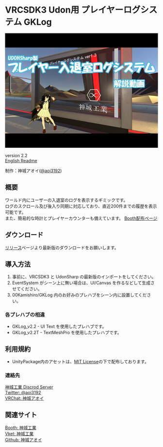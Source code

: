# VRCSDK3 Udon用 プレイヤーログシステム GKLog
![HeaderImage](_Resources/Images/img01.jpg)

version 2.2  
[English Readme][00]

制作：神城アオイ([@aoi3192][01])  

## 概要
ワールド内にユーザーの入退室のログを表示するギミックです。  
ログのスクロール及び後入り同期に対応しており、直近200件までの履歴を表示可能です。  
また、簡易的な時計とプレイヤーカウンターも備えています。
[Booth配布ページ][71]

## ダウンロード
[リリース][21]ページより最新版のダウンロードをお願いします。  

## 導入方法
1. 事前に、VRCSDK3 と UdonSharp の最新版のインポートをしてください。
2. EventSystem がシーン上に無い場合は、UI/Canvas を作るなどして生成させてください。  
3. 00Kamishiro/GKLog 内のお好みのプレハブをシーン内に設置してください。  

### 各プレハブの相違
* GKLog_v2.2 - UI Text を使用したプレハブです。 
* GKLog_v2.2T - TextMeshPro を使用したプレハブです。 

## 利用規約
* UnityPackage内のアセットは、[MIT License][61]の下で配布しております。  

### 連絡先
[神城工業 Discrod Server][81]  
[Twitter: @aoi3192][82]  
[VRChat: 神城アオイ][83]  

## 関連サイト
[Booth: 神城工業][91]  
[Vket: 神城工業][92]  
[Github: 神城アオイ][93]  

[00]:GKLog-README_EN.md
[01]:https://twitter.com/aoi3192
[21]:https://github.com/AoiKamishiro/VRChatPrefabs/releases
[61]:https://github.com/AoiKamishiro/VRChatPrefabs/blob/master/LICENSE
[71]:https://kamishirolab.booth.pm/items/2521621
[81]:https://discord.gg/8muNKrzaSK
[82]:https://twitter.com/aoi3192
[83]:https://www.vrchat.com/home/user/usr_19514816-2cf8-43cc-a046-9e2d87d15af7
[91]:https://kamishirolab.booth.pm/
[92]:https://www.v-market.work/ec/shops/1810/detail/
[93]:https://github.com/AoiKamishiro